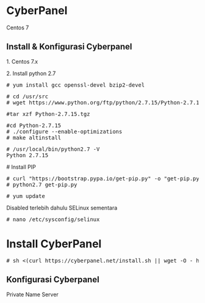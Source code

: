 # CyberPanel
Centos 7
<h2>Install & Konfigurasi Cyberpanel</h2>
<p>1. Centos 7.x
<p>2. Install python 2.7
<pre># yum install gcc openssl-devel bzip2-devel</pre>
<pre># cd /usr/src
# wget https://www.python.org/ftp/python/2.7.15/Python-2.7.15.tgz</pre>
<pre>#tar xzf Python-2.7.15.tgz</pre>
<pre>#cd Python-2.7.15
# ./configure --enable-optimizations
# make altinstall</pre>
<pre># /usr/local/bin/python2.7 -V
Python 2.7.15</pre>
# Install PIP
<pre># curl "https://bootstrap.pypa.io/get-pip.py" -o "get-pip.py"
# python2.7 get-pip.py</pre>

<pre># yum update</pre>
Disabled terlebih dahulu SELinux sementara
<pre># nano /etc/sysconfig/selinux</pre>
# Install CyberPanel
<pre># sh <(curl https://cyberpanel.net/install.sh || wget -O - https://cyberpanel.net/install.sh)</pre>
<h2>Konfigurasi Cyberpanel</h2>
<p>Private Name Server
